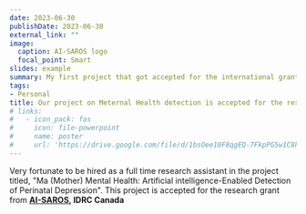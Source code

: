 ```yaml
---
date: 2023-06-30
publishDate: 2023-06-30
external_link: ""
image:
  caption: AI-SAROS logo
  focal_point: Smart
slides: example
summary: My first project that got accepted for the international grant from the AI-SAROS, IDRC Canda 
tags:
- Personal
title: Our project on Meternal Health detection is accepted for the reserach grant from AI-SAROS, IDRC Canada
# links:
#   - icon_pack: fas
#     icon: file-powerpoint
#     name: poster
#     url: 'https://drive.google.com/file/d/1bsOee10F8qgEQ-7FkpPG5w1C8k0mKTji/view'
---
```

Very fortunate to be hired as a full time research assistant in the project titled, "Ma (Mother) Mental Health: Artificial intelligence-Enabled Detection of Perinatal Depression". This project is accepted for the research grant from **[AI-SAROS](https://www.aisarosh.com/home), IDRC Canada**